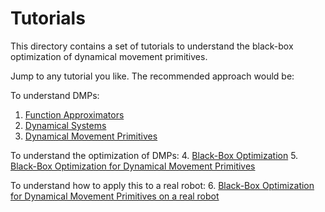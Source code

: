 # Tutorials

This directory contains a set of tutorials to understand the black-box optimization of dynamical movement primitives. 

Jump to any tutorial you like. The recommended approach would be:

To understand DMPs:
1. <a href="functionapproximators.md">Function Approximators</a>
2. <a href="dynamicalsystems.md">Dynamical Systems</a>
3. <a href="dmps.md">Dynamical Movement Primitives</a>

To understand the optimization of DMPs:
4. <a href="bbo.md">Black-Box Optimization</a>
5. <a href="bbo_for_dmps.md">Black-Box Optimization for Dynamical Movement Primitives</a>

To understand how to apply this to a real robot:
6. <a href="../demos/robot/README.md">Black-Box Optimization for Dynamical Movement Primitives on a real robot</a>


